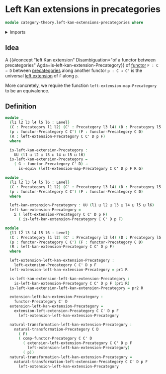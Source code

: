 # Left Kan extensions in precategories

```agda
module category-theory.left-kan-extensions-precategories where
```

<details><summary>Imports</summary>

```agda
open import category-theory.functors-precategories
open import category-theory.left-extensions-precategories
open import category-theory.natural-transformations-functors-precategories
open import category-theory.precategories

open import foundation.dependent-pair-types
open import foundation.equivalences
open import foundation.identity-types
open import foundation.universe-levels
```

</details>

## Idea

A
{{#concept "left Kan extension" Disambiguation="of a functor between precategories" Agda=is-left-kan-extension-Precategory}}
of [functor](category-theory.functors-precategories.md) `F : C → D` between
[precategories](category-theory.precategories.md) along another functor
`p : C → C'` is the universal
[left extension](category-theory.left-extensions-precategories.md) of `F` along
`p`.

More concretely, we require the function `left-extension-map-Precategory` to be
an equivalence.

## Definition

```agda
module _
  {l1 l2 l3 l4 l5 l6 : Level}
  (C : Precategory l1 l2) (C' : Precategory l3 l4) (D : Precategory l5 l6)
  (p : functor-Precategory C C') (F : functor-Precategory C D)
  (R : left-extension-Precategory C C' D p F)
  where

  is-left-kan-extension-Precategory :
    UU (l1 ⊔ l2 ⊔ l3 ⊔ l4 ⊔ l5 ⊔ l6)
  is-left-kan-extension-Precategory =
    ( G : functor-Precategory C' D) →
      is-equiv (left-extension-map-Precategory C C' D p F R G)

module _
  {l1 l2 l3 l4 l5 l6 : Level}
  (C : Precategory l1 l2) (C' : Precategory l3 l4) (D : Precategory l5 l6)
  (p : functor-Precategory C C') (F : functor-Precategory C D)
  where

  left-kan-extension-Precategory : UU (l1 ⊔ l2 ⊔ l3 ⊔ l4 ⊔ l5 ⊔ l6)
  left-kan-extension-Precategory =
    Σ ( left-extension-Precategory C C' D p F)
      ( is-left-kan-extension-Precategory C C' D p F)

module _
  {l1 l2 l3 l4 l5 l6 : Level}
  (C : Precategory l1 l2) (C' : Precategory l3 l4) (D : Precategory l5 l6)
  (p : functor-Precategory C C') (F : functor-Precategory C D)
  (R : left-kan-extension-Precategory C C' D p F)
  where

  left-extension-left-kan-extension-Precategory :
    left-extension-Precategory C C' D p F
  left-extension-left-kan-extension-Precategory = pr1 R

  is-left-kan-extension-left-kan-extension-Precategory :
    is-left-kan-extension-Precategory C C' D p F (pr1 R)
  is-left-kan-extension-left-kan-extension-Precategory = pr2 R

  extension-left-kan-extension-Precategory :
    functor-Precategory C' D
  extension-left-kan-extension-Precategory =
    extension-left-extension-Precategory C C' D p F
      left-extension-left-kan-extension-Precategory

  natural-transformation-left-kan-extension-Precategory :
    natural-transformation-Precategory C D
      ( F)
      ( comp-functor-Precategory C C' D
        ( extension-left-extension-Precategory C C' D p F
          left-extension-left-kan-extension-Precategory)
        ( p))
  natural-transformation-left-kan-extension-Precategory =
    natural-transformation-left-extension-Precategory C C' D p F
      left-extension-left-kan-extension-Precategory
```
